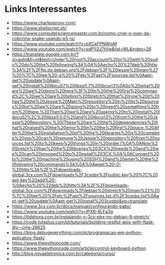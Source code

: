 Links Interessantes
===================

- https://www.charlesproxy.com/
- https://www.shellscript.sh/
- https://www.computersciencemaster.com.br/como-criar-o-jogo-da-cobrinha-snake-usando-p5-js/
- https://www.youtube.com/watch?v=bXCeFPNWjsM
- https://www.youtube.com/watch?v=sdP1i2J7tVw&list=WL&index=26
- https://translate.google.com.br/?sl=auto&tl=pt&text=Under%20root%20account%20or%20with%20sudo%20do%20the%20following%3A%0A%0Aecho%20%27deb%20http%3A%2F%2Fftp.de.debian.org%2Fdebian%2F%20jessie%20main%27%20%7C%20tee%20-a%20%2Fetc%2Fapt%2Fsources.list%0Aapt-get%20update%0Aapt-get%20install%20libicu57%20libssl1.7%20libcurl3%0ASo%20what%20are%20we%20doing%20here%3F%20In%20the%20first%20command%2C%20we%20are%20telling%20Stretch%20that%20now%20it%20has%20the%20Jessie%20Main%20repository%20in%20its%20sources%20list%20we%20are%20going%20to%20need%20something%20from%20there.%20Then%20we%20are%20asking%20to%20install%20libicu52%2C%20libssl1.0.0%20and%20libcurl3%20from%20the%20Jessie%20Repository.%20(These%20are%20the%20dependencies%20that%20raised%20the%20error%20in%20the%20first%20place.%20After%20the%20installation%20of%20the%20libraries%20is%20complete%20you%20can%20remove%20Jessie%20repository%20from%20sources.list%20to%20keep%20things%20in%20order.)%0A%0ANow%20Stretch%20has%20the%20libraries%203CX%20needs%20and%20we%20can%20proceed%20to%20install%203CX.%0A%0AConnect%20to%20the%20machine%20using%20SSH%20and%20enter%20the%20following%20commands%3A%0A%0Awget%20-O-%20http%3A%2F%2Fdownloads-global.3cx.com%2Fdownloads%2F3cxpbx%2Fpublic.key%20%7C%20apt-key%20add%20-%0Aecho%20%22deb%20http%3A%2F%2Fdownloads-global.3cx.com%2Fdownloads%2Fdebian%20stretch%20main%22%20%7C%20tee%20%2Fetc%2Fapt%2Fsources.list.d%2F3cxpbx.list%0Aapt-get%20update%0Aapt-get%20install%203cxpbx&op=translate
- https://www.3cx.com.br/docs/manual/configurando-pabx/
- https://www.youtube.com/watch?v=IPXB-8LFa3g
- https://tidahora.com.br/instalando-o-3cx-pbx-no-debian-9-stretch/
- https://code.tutsplus.com/pt/tutorials/building-restful-apis-with-flask-diy--cms-26625
- https://blog.debugeverything.com/pt/programacao-em-python-aplicativo-flask/
- https://www.thepythoncode.com/
- https://www.thepythoncode.com/article/control-keyboard-python
- http://blog.novaeletronica.com.br/categoria/curso/
- 
